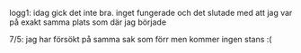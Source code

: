 logg1: idag gick det inte bra. inget fungerade och det slutade med att jag var på exakt samma plats som där jag började

7/5: jag har försökt på samma sak som förr men kommer ingen stans :(
